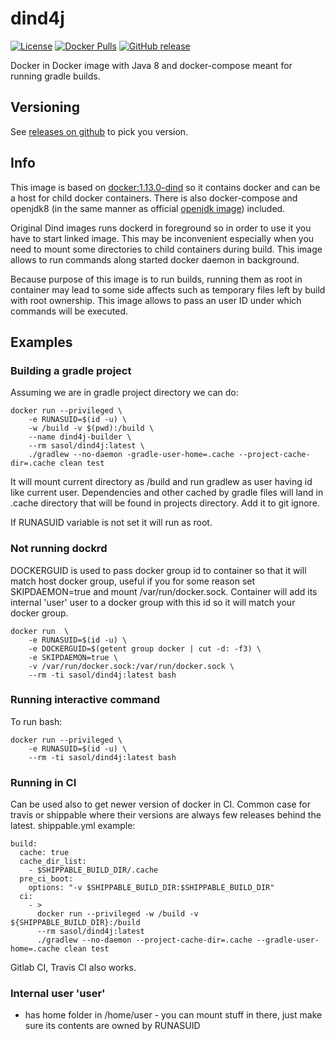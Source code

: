 # dind4j
[![License](https://img.shields.io/badge/License-Apache_2.0-7D287B.svg)](https://raw.githubusercontent.com/s4s0l/dind4j/master/LICENSE)
[![Docker Pulls](https://img.shields.io/docker/pulls/sasol/dind4j.svg)](https://hub.docker.com/r/sasol/dind4j/)
[![GitHub release](https://img.shields.io/github/release/s4s0l/dind4j.svg?style=plastic)](https://github.com/s4s0l/dind4j/releases/latest)


Docker in Docker image with Java 8 and docker-compose meant for running gradle builds.

## Versioning

See [releases on github](https://github.com/s4s0l/dind4j/releases) to pick you version.


## Info
This image is based on [docker:1.13.0-dind](https://hub.docker.com/r/_/docker/ "Docker Hub")
so it contains docker and can be a host for child docker containers. 
There is also docker-compose and openjdk8 (in the same manner as official 
[openjdk image](https://github.com/docker-library/openjdk/blob/0476812eabd178c77534f3c03bd0a2673822d7b9/8-jdk/alpine/Dockerfile "Source"))
included. 

Original Dind images runs dockerd in foreground so in order to use it you have to 
start linked image. This may be inconvenient especially when you
need to mount some directories to child containers during build. This
image allows to run commands along started docker daemon in background.

Because purpose of this image is to run builds, running them as root 
in container may lead to some side affects such as temporary files
left by build with root ownership. This image allows to pass an user ID
under which commands will be executed.
 
## Examples

### Building a gradle project

Assuming we are in gradle project directory we can do:

```$xslt
docker run --privileged \
    -e RUNASUID=$(id -u) \
    -w /build -v $(pwd):/build \
    --name dind4j-builder \
    --rm sasol/dind4j:latest \
    ./gradlew --no-daemon -gradle-user-home=.cache --project-cache-dir=.cache clean test
``` 
It will mount current directory as /build and run gradlew as user having id like
current user. Dependencies and other cached by gradle files will land in .cache
directory that will be found in projects directory. Add it to git ignore.
 
If RUNASUID variable is not set it will run as root.

### Not running dockrd

DOCKERGUID is used to pass docker group id to container so that 
it will match host docker group, useful if you for some reason 
set SKIPDAEMON=true and mount /var/run/docker.sock. Container will add
its internal 'user' user to a docker group with this id so it 
will match your docker group. 

```$xslt
docker run  \
    -e RUNASUID=$(id -u) \
    -e DOCKERGUID=$(getent group docker | cut -d: -f3) \
    -e SKIPDAEMON=true \
    -v /var/run/docker.sock:/var/run/docker.sock \
    --rm -ti sasol/dind4j:latest bash
```


### Running interactive command
To run bash:

```$xslt
docker run --privileged \
    -e RUNASUID=$(id -u) \
    --rm -ti sasol/dind4j:latest bash
```

### Running in CI

Can be used also to get newer version of docker in CI. Common case for travis or 
shippable where their versions are always few releases behind the latest.
shippable.yml example:

```$xslt
build:
  cache: true
  cache_dir_list:
    - $SHIPPABLE_BUILD_DIR/.cache
  pre_ci_boot:
    options: "-v $SHIPPABLE_BUILD_DIR:$SHIPPABLE_BUILD_DIR"
  ci:
    - >
      docker run --privileged -w /build -v ${SHIPPABLE_BUILD_DIR}:/build 
      --rm sasol/dind4j:latest
      ./gradlew --no-daemon --project-cache-dir=.cache --gradle-user-home=.cache clean test
```

Gitlab CI, Travis CI also works.

### Internal user 'user'

* has home folder in /home/user - you can mount stuff in there, just make sure its
    contents are owned by RUNASUID
    
     